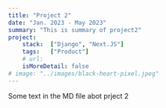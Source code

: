 ```yaml
---
title: "Project 2"
date: "Jan. 2023 - May 2023"
summary: "This is summary of project2"
project:
    stack:  ["Django", "Next.JS"]
    tags:   ["Product"]
    # url:
    isMoreDetail: false
# image: "../images/black-heart-pixel.jpeg"
---
```


Some text in the MD file abot prject 2